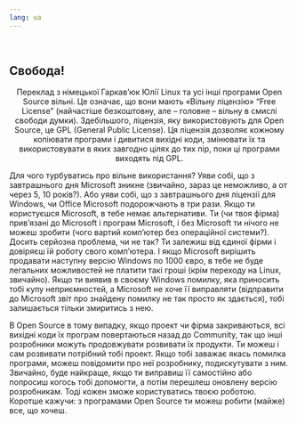 ```yaml
---
lang: ua
---
```

﻿



<h2>Свобода!</h2>

<p align="center">Переклад з німецької Гаркав’юк Юлії
Linux та усі інші програми Open Sourсe вільні. Це означає, що вони мають «Вільну ліцензію» “Free License” (найчастіше безкоштовну, але – головне – вільну в смислі свободи думки). Здебільшого, ліцензія, яку використовують для Open Source, це GPL (General Public License). Ця ліцензія дозволяє кожному копіювати програми і дивитися вихідні коди, змінювати їх та використовувати в яких завгодно цілях до тих пір, поки ці програми виходять під GPL.

Для чого турбуватись про вільне використання? Уяви собі, що з завтрашнього дня Microsoft зникне (звичайно, зараз це неможливо, а от через 5, 10 років?). Або уяви собі, що з завтрашнього дня ліцензії для Windows, чи Office Microsoft подорожчають в три рази. Якщо ти користуєшся Microsoft, в тебе немає альтернативи. Ти (чи твоя фірма) прив’язані до Microsoft і програм Microsoft, і без Microsoft ти нічого не можеш зробити (чого вартий комп’ютер без операційної системи?). Досить серйозна проблема, чи не так? Ти залежиш від єдиної фірми і довіряєш їй роботу свого комп’ютера. І якщо Microsoft вирішить продавати наступну версію Windows по 1000 євро, в тебе не буде легальних можливостей не платити такі гроші (крім переходу на Linux, звичайно). Якщо ти виявив в своєму Windows помилку, яка приносить тобі купу неприємностей, а Microsoft не хоче її виправляти (відправити до Microsoft звіт про знайдену помилку не так просто як здається), тобі залишається тільки змиритись з нею.

В Open Sourсe в тому випадку, якщо проект чи фірма закриваються, всі вихідні коди їх програм повертаються назад до Community, так що інші  розробники можуть продовжувати розвивати їх продукти. Ти можеш і сам розвивати потрібний тобі проект. Якщо тобі заважає якась помилка програми, можеш повідомити про неї розробнику, подискутувати з ним. Звичайно, буде найкраще, якщо ти  виправиш її самостійно або попросиш когось тобі допомогти, а потім перешлеш оновлену версію розробникам. Тоді кожен зможе користуватись твоєю роботою. Коротше кажучи: з програмами Open Sourсe ти можеш робити (майже) все, що хочеш.




